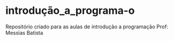 # introdução_a_programa-o
Repositório criado para as aulas de introdução a programação
Prof: Messias Batista
